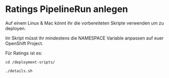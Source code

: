 # Ratings PipelineRun anlegen

Auf einem Linux & Mac könnt ihr die vorbereiteten Skripte verwenden um zu deployen.

Im Skript müsst ihr mindestens die NAMESPACE Variable anpassen auf euer OpenShift Project.

Für Ratings ist es:

```text
cd /deployment-sripts/
```

```text
./details.sh
```


